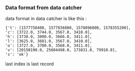 ### Data format from data catcher

data format in data catcher is like this :

    {'t': [1577750400, 1577836800, 1578096000, 1578355200], 
    'c': [3722.0, 3744.0, 3567.0, 3410.0], 
    'h': [3730.0, 3800.0, 3666.0, 3411.0], 
    'l': [3625.0, 3681.0, 3567.0, 3410.0], 
    'o': [3727.0, 3700.0, 3568.0, 3411.0], 
    'v': [20150190.0, 25604498.0, 173831.0, 79910.0], 
    's': 'ok'}
    
last index is last record
